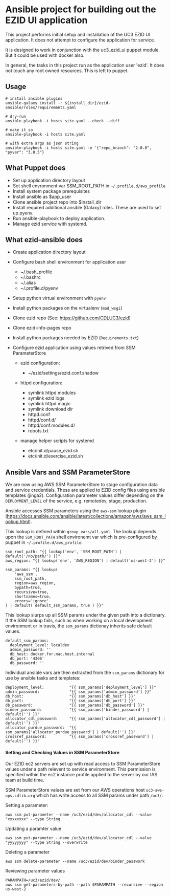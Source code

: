 Ansible project for building out the EZID UI application
========================================================

This project performs initial setup and installation of the UC3 EZID UI application.
It does not attempt to configure the application for service.

It is designed to work in conjunction with the uc3_ezid_ui puppet module.
But it could be used with docker also.

In general, the tasks in this project run as the application user 'ezid'.  It does
not touch any root owned resources.  This is left to puppet.


Usage
-----

```
# install ansible plugins
ansible-galaxy install -r ${install_dir}/ezid-ansible/roles/requirements.yaml

# dry-run
ansible-playbook -i hosts site.yaml --check --diff

# make it so
ansible-playbook -i hosts site.yaml

# with extra args as json string
ansible-playbook -i hosts site.yaml -e '{"repo_branch": "2.0.0", "pyver": "3.8.5"}
```

What Puppet does
----------------

- Set up application directory layout
- Set shell envronment var SSM_ROOT_PATH in `~/.profile.d/aws_profile`
- Install system package prerequisites
- Install ansible as $app_user
- Clone ansible project repo into $install_dir
- Install required additional ansible (Galaxy) roles.  These are used to set up pyenv.
- Run ansible-playbook to deploy application.
- Manage ezid service with systemd. 


What ezid-ansible does
----------------------

- Create application directory layout
- Configure bash shell environment for application user

  - ~/.bash_profile
  - ~/.bashrc
  - ~/.alias
  - ~/.profile.d/pyenv

- Setup python virtual environment with `pyenv`
- Install python packages on the virtualenv (`mod_wsgi`)
- Clone ezid repo (See: https://github.com/CDLUC3/ezid)
- Clone ezid-info-pages repo
- Install python packages needed by EZID (`Requirements.txt`)
- Configure ezid application using values retrived from SSM ParameterStore

  - ezid configuration:

    - ~/ezid/settings/ezid.conf.shadow

  - httpd configuration:

    - symlink httpd modules
    - symlink ezid logs
    - symlink httpd magic
    - symlink download dir
    - httpd.conf
    - httpd/conf.d/
    - httpd/conf.modules.d/
    - robots.txt

  - manage helper scripts for systemd

    - etc/init.d/pause_ezid.sh
    - etc/init.d/exercise_ezid.sh



Ansible Vars and SSM ParameterStore
-----------------------------------

We are now using AWS SSM ParameterStore to stage configuration data and service
credentials.  These are applied to EZID config files using ansible templates
(jinga2).  Configuration parameter values differ depending on the
`DEPLOYMENT_LEVEL` of the service, e.g. remotedev, stage, production.

Ansible accesses SSM parameters using the `aws-ssm` lookup plugin
(https://docs.ansible.com/ansible/latest/collections/amazon/aws/aws_ssm_lookup.html).

This lookup is defined within `group_vars/all.yaml`.  The lookup depends upon
the `SSM_ROOT_PATH` shell environemt var which is pre-configured by puppet in
`~/.profile.d/aws_profile`:

```
ssm_root_path: "{{ lookup('env', 'SSM_ROOT_PATH') | default('/no/path/') }}"
aws_region: "{{ lookup('env', 'AWS_REGION') | default('us-west-2') }}"

ssm_params: "{{ lookup(
    'aws_ssm',
    ssm_root_path,
    region=aws_region,
    bypath=true,
    recursive=true,
    shortnames=true,
    errors='ignore'
) | default( default_ssm_params, true ) }}"
```

This lookup slurps up all SSM params under the given path into a dictionary.
If the SSM lookup fails, such as when working on a local development
environment or in travis, the `ssm_params` dictionay inherits safe default values.

```
default_ssm_params:
  deployment_level: localdev
  admin_password: ''
  db_host: docker.for.mac.host.internal
  db_port: '4306'
  db_password: ''
```

Individual ansible vars are then extracted from the `ssm_params` dictionary for
use by ansible tasks and templates:

```
deployment_level:           "{{ ssm_params['deployment_level'] }}"
admin_password:             "{{ ssm_params['admin_password'] }}"
db_host:                    "{{ ssm_params['db_host'] }}"
db_port:                    "{{ ssm_params['db_port'] }}"
db_password:                "{{ ssm_params['db_password'] }}"
binder_password:            "{{ ssm_params['binder_password'] | default('') }}"
allocator_cdl_password:     "{{ ssm_params['allocator_cdl_password'] | default('') }}"
allocator_purdue_password:  "{{ ssm_params['allocator_purdue_password'] | default('') }}"
crossref_password:          "{{ ssm_params['crossref_password'] | default('') }}"
```



#### Setting and Checking Values in SSM ParameterStore

Our EZID ec2 servers are set up with read access to SSM ParameterStore values
under a path relevent to service environment.  This permission is specified 
within the ec2 instance profile applied to the server by our IAS team at build time. 

SSM ParameterStore values are set from our AWS operations host
`uc3-aws-ops.cdlib.org` which has write access to all SSM params under path
`/uc3/`.

Setting a parameter:

```
aws ssm put-parameter --name /uc3/ezid/dev/allocator_cdl --value "xxxxxxxx" --type String
```

Updating a paramter value

```
aws ssm put-parameter --name /uc3/ezid/dev/allocator_cdl --value "yyyyyyyy" --type String --overwrite
```

Deleting a parameter

```
aws ssm delete-parameter --name /uc3/ezid/dev/binder_passwork
```

Reviewing parameter values

```
PARAMPATH=/uc3/ezid/dev/
aws ssm get-parameters-by-path --path $PARAMPATH --recursive --region us-west-2
```
